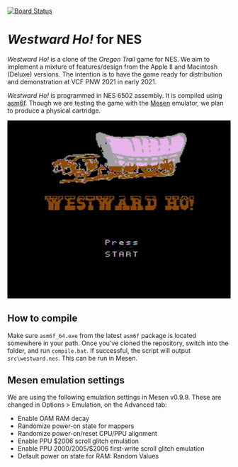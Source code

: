 [![Board Status](https://dev.azure.com/samuelcantrell/74847b42-095f-489b-ab88-88355b740707/78d5b544-a5a5-4e64-a3e1-5781ec0b780c/_apis/work/boardbadge/7b0494f3-d086-439a-876a-e3687fa2cbee?columnOptions=1)](https://dev.azure.com/samuelcantrell/74847b42-095f-489b-ab88-88355b740707/_boards/board/t/78d5b544-a5a5-4e64-a3e1-5781ec0b780c/Microsoft.RequirementCategory/)

# *Westward Ho!* for NES
*Westward Ho!* is a clone of the *Oregon Trail* game for NES. We
aim to implement a mixture of features/design from the Apple II
and Macintosh (Deluxe) versions. The intention is to have the game
ready for distribution and demonstration at VCF PNW 2021 in early 2021.

*Westward Ho!* is programmed in NES 6502 assembly. It is compiled
using [asm6f][asm6f]. Though we are testing the game with the
[Mesen][mesen] emulator, we plan to produce a physical cartridge.

![](docs/img/westward_001.png?raw=true)

## How to compile
Make sure `asm6f_64.exe` from the latest `asm6f` package is located somewhere in
your path. Once you've cloned the repository, switch into the folder, and run
`compile.bat`. If successful, the script will output `src\westward.nes`. This can
be run in Mesen.

[asm6f]: https://github.com/freem/asm6f
[fceux]: http://www.fceux.com/web/home.html
[mesen]: https://mesen.ca/

## Mesen emulation settings
We are using the following emulation settings in Mesen v0.9.9. These are changed in Options > Emulation, on the Advanced tab:

* Enable OAM RAM decay
* Randomize power-on state for mappers
* Randomize power-on/reset CPU/PPU alignment
* Enable PPU $2006 scroll glitch emulation
* Enable PPU $2000/$2005/$2006 first-write scroll glitch emulation
* Default power on state for RAM: Random Values
